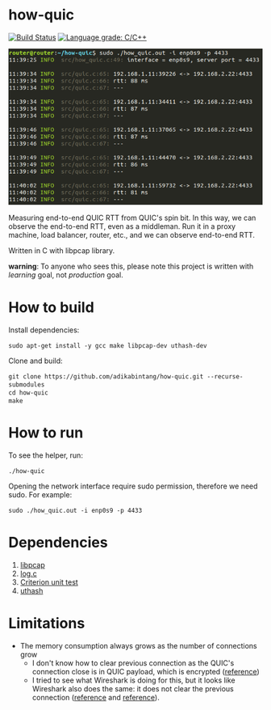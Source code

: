 # how-quic

[![Build Status](https://travis-ci.org/adikabintang/how-quic.svg?branch=master)](https://travis-ci.org/adikabintang/how-quic)
[![Language grade: C/C++](https://img.shields.io/lgtm/grade/cpp/g/adikabintang/how-quic.svg?logo=lgtm&logoWidth=18)](https://lgtm.com/projects/g/adikabintang/how-quic/context:cpp)

![how-quic](pictures/sample.png)

Measuring end-to-end QUIC RTT from QUIC's spin bit. In this way, we can observe the end-to-end RTT, even as a middleman. Run it in a proxy machine, load balancer, router, etc., and we can observe end-to-end RTT.

Written in C with libpcap library.

**warning**: To anyone who sees this, please note this project is written with *learning* goal, not *production* goal.

# How to build

Install dependencies:

```
sudo apt-get install -y gcc make libpcap-dev uthash-dev
```

Clone and build:

```
git clone https://github.com/adikabintang/how-quic.git --recurse-submodules
cd how-quic
make
```

# How to run

To see the helper, run:

```
./how-quic
```

Opening the network interface require sudo permission, therefore we need sudo. For example:

```
sudo ./how_quic.out -i enp0s9 -p 4433
```

# Dependencies
1. [libpcap](https://www.tcpdump.org/)
2. [log.c](https://github.com/rxi/log.c)
3. [Criterion unit test](https://github.com/Snaipe/Criterion)
4. [uthash](https://troydhanson.github.io/uthash/)

# Limitations
- The memory consumption always grows as the number of connections grow
  - I don't know how to clear previous connection as the QUIC's connection close is in QUIC payload, which is encrypted ([reference](https://tools.ietf.org/html/draft-ietf-quic-transport-22#page-117))
  - I tried to see what Wireshark is doing for this, but it looks like Wireshark also does the same: it does not clear the previous connection ([reference](https://osqa-ask.wireshark.org/questions/34035/tshark-memory-usage-explanation-needed) and [reference](https://github.com/wireshark/wireshark/blob/aa434673bfd2f45f26394c828558dd0bb9aff718/epan/dissectors/packet-http.c#L961)).  
